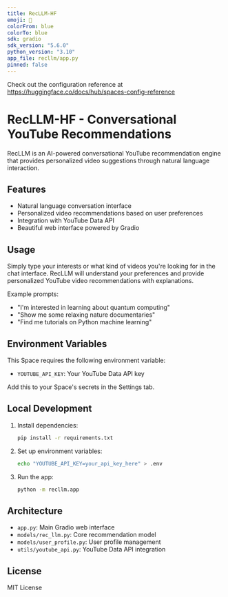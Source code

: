 ```yaml
---
title: RecLLM-HF
emoji: 🌌
colorFrom: blue
colorTo: blue
sdk: gradio
sdk_version: "5.6.0"
python_version: "3.10"
app_file: recllm/app.py
pinned: false
---
```


Check out the configuration reference at https://huggingface.co/docs/hub/spaces-config-reference

# RecLLM-HF - Conversational YouTube Recommendations

RecLLM is an AI-powered conversational YouTube recommendation engine that provides personalized video suggestions through natural language interaction.

## Features

- Natural language conversation interface
- Personalized video recommendations based on user preferences
- Integration with YouTube Data API
- Beautiful web interface powered by Gradio

## Usage

Simply type your interests or what kind of videos you're looking for in the chat interface. RecLLM will understand your preferences and provide personalized YouTube video recommendations with explanations.

Example prompts:
- "I'm interested in learning about quantum computing"
- "Show me some relaxing nature documentaries"
- "Find me tutorials on Python machine learning"

## Environment Variables

This Space requires the following environment variable:
- `YOUTUBE_API_KEY`: Your YouTube Data API key

Add this to your Space's secrets in the Settings tab.

## Local Development

1. Install dependencies:
   ```bash
   pip install -r requirements.txt
   ```

2. Set up environment variables:
   ```bash
   echo "YOUTUBE_API_KEY=your_api_key_here" > .env
   ```

3. Run the app:
   ```bash
   python -m recllm.app
   ```

## Architecture

- `app.py`: Main Gradio web interface
- `models/rec_llm.py`: Core recommendation model
- `models/user_profile.py`: User profile management
- `utils/youtube_api.py`: YouTube Data API integration

## License

MIT License 